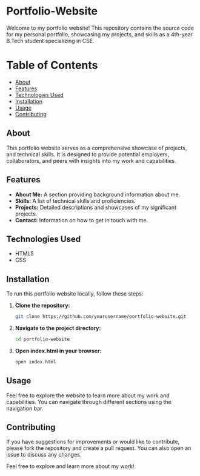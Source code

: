# Portfolio-Website
Welcome to my portfolio website! This repository contains the source code for my personal portfolio, showcasing my projects, and skills as a 4th-year B.Tech student specializing in CSE.

# Table of Contents
- [About](#about)
- [Features](#features)
- [Technologies Used](#technologies-used)
- [Installation](#installation)
- [Usage](#usage)
- [Contributing](#contributing)

## About
This portfolio website serves as a comprehensive showcase of  projects, and technical skills. It is designed to provide potential employers, collaborators, and peers with insights into my work and capabilities.

## Features
- **About Me:** A section providing background information about me.
- **Skills:** A list of technical skills and proficiencies.
- **Projects:** Detailed descriptions and showcases of my significant projects.
- **Contact:** Information on how to get in touch with me.

## Technologies Used
- HTML5
- CSS

## Installation
To run this portfolio website locally, follow these steps:

1. **Clone the repository:**
   ```sh
   git clone https://github.com/yourusername/portfolio-website.git


2. **Navigate to the project directory:**
   ```sh
   cd portfolio-website

3. **Open index.html in your browser:**
   ```sh
   open index.html

## Usage
Feel free to explore the website to learn more about my work and capabilities. You can navigate through different sections using the navigation bar.

## Contributing
If you have suggestions for improvements or would like to contribute, please fork the repository and create a pull request. You can also open an issue to discuss any changes.

Feel free to explore and learn more about my work!
